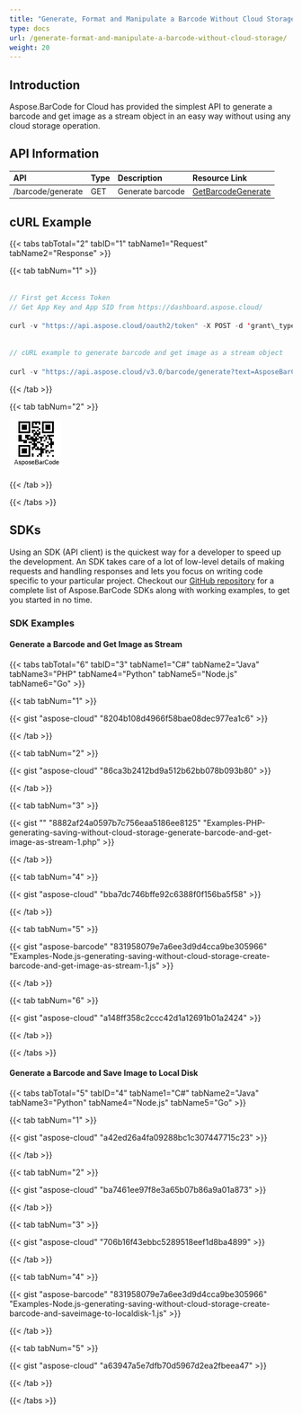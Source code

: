 ```yaml
---
title: "Generate, Format and Manipulate a Barcode Without Cloud Storage"
type: docs
url: /generate-format-and-manipulate-a-barcode-without-cloud-storage/
weight: 20
---
```

## **Introduction**
Aspose.BarCode for Cloud has provided the simplest API to generate a barcode and get image as a stream object in an easy way without using any cloud storage operation.

## **API Information**

|**API**|**Type**|**Description**|**Resource Link**|
| :- | :- | :- | :- |
|/barcode/generate|GET|Generate barcode|[GetBarcodeGenerate](https://apireference.aspose.cloud/barcode/#/Barcode/GetBarcodeGenerate)|

## **cURL Example**
{{< tabs tabTotal="2" tabID="1" tabName1="Request" tabName2="Response" >}}

{{< tab tabNum="1" >}}

```java

// First get Access Token
// Get App Key and App SID from https://dashboard.aspose.cloud/

curl -v "https://api.aspose.cloud/oauth2/token" -X POST -d 'grant\_type=client\_credentials&client\_id=0B17F60A-6D69-426B-9ABD-79F35A6E9F7B&client\_secret=53b8b19adffa41a3e87dbbd8858977ae' -H "Content-Type: application/x-www-form-urlencoded" -H "Accept: application/json"

```

```java

// cURL example to generate barcode and get image as a stream object

curl -v "https://api.aspose.cloud/v3.0/barcode/generate?text=AsposeBarCode&type=QR&format=png&enableChecksum=NO&resolution=96&dimensionX=0.7" -X GET -H "Content-Type: application/json" -H "Accept: multipart/form-data" -o sample-barcode.png 

```

{{< /tab >}}

{{< tab tabNum="2" >}}

![todo:image\_alt\_text](generate-format-and-manipulate-a-barcode-without-cloud-storage_1.png)

{{< /tab >}}

{{< /tabs >}}
## **SDKs**
Using an SDK (API client) is the quickest way for a developer to speed up the development. An SDK takes care of a lot of low-level details of making requests and handling responses and lets you focus on writing code specific to your particular project. Checkout our [GitHub repository](https://github.com/aspose-barcode-cloud) for a complete list of Aspose.BarCode SDKs along with working examples, to get you started in no time.
### **SDK Examples**
#### **Generate a Barcode and Get Image as Stream**
{{< tabs tabTotal="6" tabID="3" tabName1="C#" tabName2="Java" tabName3="PHP" tabName4="Python" tabName5="Node.js" tabName6="Go" >}}

{{< tab tabNum="1" >}}

{{< gist "aspose-cloud" "8204b108d4966f58bae08dec977ea1c6" >}}

{{< /tab >}}

{{< tab tabNum="2" >}}

{{< gist "aspose-cloud" "86ca3b2412bd9a512b62bb078b093b80" >}}

{{< /tab >}}

{{< tab tabNum="3" >}}

{{< gist "" "8882af24a0597b7c756eaa5186ee8125" "Examples-PHP-generating-saving-without-cloud-storage-generate-barcode-and-get-image-as-stream-1.php" >}}

{{< /tab >}}

{{< tab tabNum="4" >}}

{{< gist "aspose-cloud" "bba7dc746bffe92c6388f0f156ba5f58" >}}

{{< /tab >}}

{{< tab tabNum="5" >}}

{{< gist "aspose-barcode" "831958079e7a6ee3d9d4cca9be305966" "Examples-Node.js-generating-saving-without-cloud-storage-create-barcode-and-get-image-as-stream-1.js" >}}

{{< /tab >}}

{{< tab tabNum="6" >}}

{{< gist "aspose-cloud" "a148ff358c2ccc42d1a12691b01a2424" >}}

{{< /tab >}}

{{< /tabs >}}
#### **Generate a Barcode and Save Image to Local Disk**
{{< tabs tabTotal="5" tabID="4" tabName1="C#" tabName2="Java" tabName3="Python" tabName4="Node.js" tabName5="Go" >}}

{{< tab tabNum="1" >}}

{{< gist "aspose-cloud" "a42ed26a4fa09288bc1c307447715c23" >}}

{{< /tab >}}

{{< tab tabNum="2" >}}

{{< gist "aspose-cloud" "ba7461ee97f8e3a65b07b86a9a01a873" >}}

{{< /tab >}}

{{< tab tabNum="3" >}}

{{< gist "aspose-cloud" "706b16f43ebbc5289518eef1d8ba4899" >}}

{{< /tab >}}

{{< tab tabNum="4" >}}

{{< gist "aspose-barcode" "831958079e7a6ee3d9d4cca9be305966" "Examples-Node.js-generating-saving-without-cloud-storage-create-barcode-and-saveimage-to-localdisk-1.js" >}}

{{< /tab >}}

{{< tab tabNum="5" >}}

{{< gist "aspose-cloud" "a63947a5e7dfb70d5967d2ea2fbeea47" >}}

{{< /tab >}}

{{< /tabs >}}
